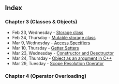 ## Index

### Chapter 3 (Classes & Objects)
* Feb 23, Wednesday - [Storage class](github.com/jivvan/oop-class-code/tree/main/feb-23-wed)
* Feb 24, Thursday - [Mutable storage class](github.com/jivvan/oop-class-code/tree/main/feb-24-thu)
* Mar 9, Wednesday - [Access Specifiers](github.com/jivvan/oop-class-code/tree/main/mar-9-wed)
* Mar 10, Thursday - [Getter Setters](github.com/jivvan/oop-class-code/tree/main/mar-10-thu)
* Mar 23, Wednesday - [Constructor and Desctructor](github.com/jivvan/oop-class-code/tree/main/mar-23-wed)
* Mar 24, Thursday - [Object as an argument in C++](github.com/jivvan/oop-class-code/tree/main/mar-24-thu) 
* Mar 29, Tuesday - [Scope Resolution Operator](github.com/jivvan/oop-class-code/tree/main/mar-29-tue)

### Chapter 4 (Operator Overloading)
